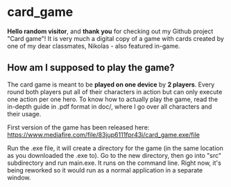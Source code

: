 # card_game
**Hello random visitor**, and **thank you** for checking out my Github project "Card game"! It is very much a digital copy of a game with cards created by one
of my dear classmates, Nikolas - also featured in-game. 

## How am I supposed to play the game?
The card game is meant to be **played on one device** by **2 players**. 
Every round both players put all of their characters in action but can only execute one action per one hero. 
To know how to actually play the game, read the in-depth guide in .pdf format in doc/, where I go over all characters and their usage.

First version of the game has been released here: https://www.mediafire.com/file/83jup6111fpr43j/card_game.exe/file

Run the .exe file, it will create a directory for the game (in the same location as you downloaded the .exe to). Go to the new directory, then go into "src" subdirectory and run main.exe. 
It runs on the command line. Right now, it's being reworked so it would run as a normal application in a separate window.